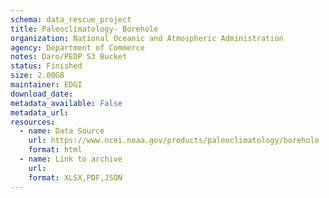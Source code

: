 ```yaml
---
schema: data_rescue_project 
title: Paleoclimatology- Borehole
organization: National Oceanic and Atmospheric Administration
agency: Department of Commerce
notes: Daro/PEDP S3 Bucket
status: Finished
size: 2.00GB
maintainer: EDGI
download_date: 
metadata_available: False
metadata_url: 
resources:
  - name: Data Source
    url: https://www.ncei.noaa.gov/products/paleoclimatology/borehole
    format: html
  - name: Link to archive
    url: 
    format: XLSX,PDF,JSON
---
```

